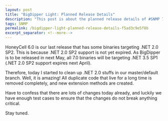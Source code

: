 ```yaml
---
layout: post
title: "BigDipper Light: Planned Release Details"
description: "This post is about the planned release details of #SNMP 7."
tags: SNMP
permalink: /bigdipper-light-planned-release-details-f5ad3c9e5f8b
excerpt_separator: <!--more-->
---
```

HoneyCell 6.0 is our last release that has some binaries targeting .NET 2.0 SP2. This is because .NET 2.0 SP2 support is not yet expired. As BigDipper is to be released in next May, all 7.0 binaries will be targeting .NET 3.5 SP1 (.NET 2.0 SP2 support expires next April).

Therefore, today I started to clean up .NET 2.0 stuffs in our master/default branch. Well, it is amazing! All duplicate code that live for a long time is removed completely, and new extension methods are created.

Have to confess that there are lots of changes today already, and luckily we have enough test cases to ensure that the changes do not break anything critical.

Stay tuned.
<!--more-->